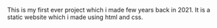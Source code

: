 This is my first ever project which i made few years back in 2021. 
It is a static website which i made using html and css.
